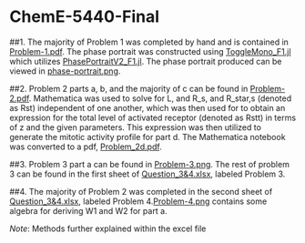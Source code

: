# ChemE-5440-Final

##1. The majority of Problem 1 was completed by hand and is contained in [Problem-1.pdf](https://github.com/lenareeb/ChemE-5440-Final/blob/master/Final/Problem-1.pdf). The phase portrait was constructed using
[ToggleMono_F1.jl](https://github.com/lenareeb/ChemE-5440-Final/blob/master/Final/ToggleMono_F1.jl) which utilizes [PhasePortraitV2_F1.jl](https://github.com/lenareeb/ChemE-5440-Final/blob/master/Final/PhasePortraitV2_F1.jl). The phase portrait produced can be viewed in [phase-portrait.png](https://github.com/lenareeb/ChemE-5440-Final/blob/master/Final/phase-portrait.png).

##2. Problem 2 parts a, b, and the majority of c can be found in [Problem-2.pdf](https://github.com/lenareeb/ChemE-5440-Final/blob/master/Final/Problem-2.pdf). Mathematica was used to solve for L, and R_s, and R_star,s (denoted as Rst) independent of one another, which was then used for to obtain an expression for the total level of activated receptor (denoted as Rstt) in terms of z and the given parameters. This expression was then utilized to generate the mitotic activity profile for part d. The Mathematica notebook was converted to a pdf, [Problem_2d.pdf](https://github.com/lenareeb/ChemE-5440-Final/blob/master/Final/Problem_2d.pdf).

##3. Problem 3 part a can be found in [Problem-3.png](https://github.com/lenareeb/ChemE-5440-Final/blob/master/Final/Problem-3.png). The rest of problem 3 can be found in the first sheet of [Question_3&4.xlsx](https://github.com/lenareeb/ChemE-5440-Final/blob/master/Final/Question_3%264.xlsx), labeled Problem 3.

##4. The majority of Problem 2 was completed in the second sheet of [Question_3&4.xlsx](https://github.com/lenareeb/ChemE-5440-Final/blob/master/Final/Question_3%264.xlsx), labeled Problem 4.[Problem-4.png](https://github.com/lenareeb/ChemE-5440-Final/blob/master/Final/Problem-4.png) contains some algebra for deriving W1 and W2 for part a.

*Note*: Methods further explained within the excel file
